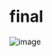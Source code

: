 # final

![image](https://github.com/IamSamyak/final/assets/131391298/960593ef-236c-4c0a-98bc-062a7161041b)
